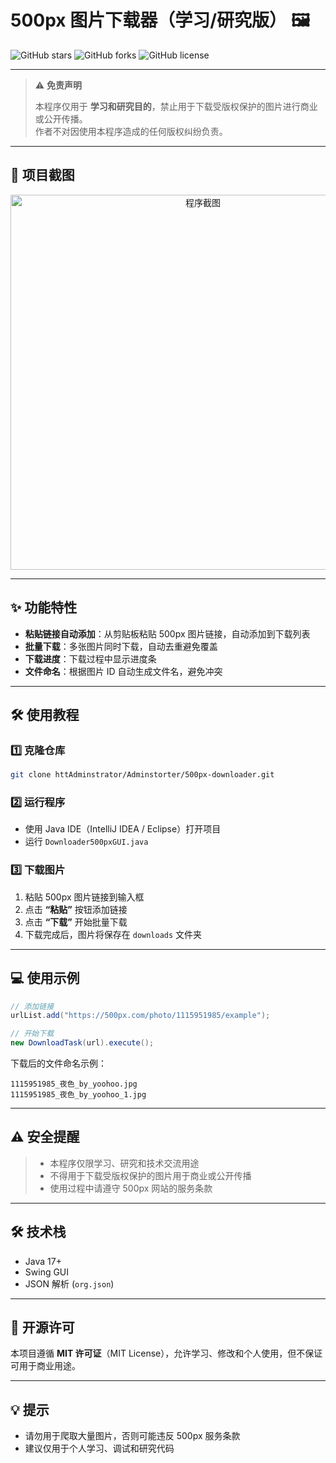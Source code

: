 
# 500px 图片下载器（学习/研究版） 🖼️

![GitHub stars](https://img.shields.io/github/stars/Adminstorter/500px-downloader?style=for-the-badge)
![GitHub forks](https://img.shields.io/github/forks/Adminstorter/500px-downloader?style=for-the-badge)
![GitHub license](https://img.shields.io/github/Adminstorter/500px-downloader?style=for-the-badge)

---

> ⚠️ **免责声明**
>
> 本程序仅用于 **学习和研究目的**，禁止用于下载受版权保护的图片进行商业或公开传播。  
> 作者不对因使用本程序造成的任何版权纠纷负责。

---

## 🎨 项目截图

<div align="center">
<img src="screenshot.png" alt="程序截图" width="600">
</div>

---

## ✨ 功能特性

- **粘贴链接自动添加**：从剪贴板粘贴 500px 图片链接，自动添加到下载列表  
- **批量下载**：多张图片同时下载，自动去重避免覆盖  
- **下载进度**：下载过程中显示进度条  
- **文件命名**：根据图片 ID 自动生成文件名，避免冲突  

---

## 🛠️ 使用教程

### 1️⃣ 克隆仓库

```bash
git clone httAdminstrator/Adminstorter/500px-downloader.git
````

### 2️⃣ 运行程序

* 使用 Java IDE（IntelliJ IDEA / Eclipse）打开项目
* 运行 `Downloader500pxGUI.java`

### 3️⃣ 下载图片

1. 粘贴 500px 图片链接到输入框
2. 点击 **“粘贴”** 按钮添加链接
3. 点击 **“下载”** 开始批量下载
4. 下载完成后，图片将保存在 `downloads` 文件夹

---

## 💻 使用示例

```java
// 添加链接
urlList.add("https://500px.com/photo/1115951985/example");

// 开始下载
new DownloadTask(url).execute();
```

下载后的文件命名示例：

```
1115951985_夜色_by_yoohoo.jpg
1115951985_夜色_by_yoohoo_1.jpg
```

---

## ⚠️ 安全提醒

> * 本程序仅限学习、研究和技术交流用途
> * 不得用于下载受版权保护的图片用于商业或公开传播
> * 使用过程中请遵守 500px 网站的服务条款

---

## 🛠 技术栈

* Java 17+
* Swing GUI
* JSON 解析 (`org.json`)

---

## 📄 开源许可

本项目遵循 **MIT 许可证**（MIT License），允许学习、修改和个人使用，但不保证可用于商业用途。

---

## 💡 提示

* 请勿用于爬取大量图片，否则可能违反 500px 服务条款
* 建议仅用于个人学习、调试和研究代码

